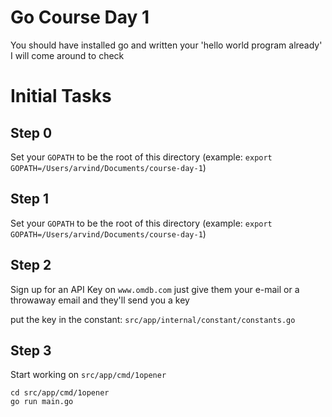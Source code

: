 Go Course Day 1
===

You should have installed go and written your 'hello world program already' I will come around to check

Initial Tasks
===

Step 0
---
Set your `GOPATH` to be the root of this directory (example: `export GOPATH=/Users/arvind/Documents/course-day-1`)


Step 1
---
Set your `GOPATH` to be the root of this directory (example: `export GOPATH=/Users/arvind/Documents/course-day-1`)

Step 2
---
Sign up for an API Key on `www.omdb.com` just give them your e-mail or a throwaway email and they'll send you a key

put the key in the constant: `src/app/internal/constant/constants.go`

Step 3
---
Start working on `src/app/cmd/1opener`

```
cd src/app/cmd/1opener
go run main.go
```
